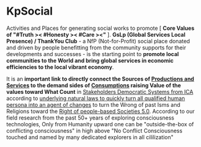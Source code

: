 # KpSocial

Activities and Places for generating social works to promote [ <b>Core Values of "#Truth &gt;&lt; #Honesty &gt;&lt; #Care &gt;&lt;"</b> ]. <b>GsLp (Global Services Local Presence) / ThankYou Club</b> - a NfP (Not-for-Profit) social place donated and driven by people benefitting from the community supports for their developments and successes - is the starting point to <b>promote local communities to the World and bring global services in economic efficiencies to the local vibrant economy</b>. 

It is an <b>important link to directly connect the Sources of <u>Productions and Services</u> to the demand sides of <u>Consumptions</u> raising Value of the values toward What Count</b> in <a href="https://ica.coop/en/" target="_blank">Stakeholders Democratic Systems from ICA</a> according to <a href="https://blog.khaiphong.io/2023/09/agent-of-changes.html" target="_blank">underlying natural laws to quickly turn all qualified human persona into an agent of changes</a> to turn the Wrong of past Isms and Religions toward the <a href="https://news.cgtn.com/news/2019-06-28/What-is-Society-5-0-at-the-G20-summit--HT4YQ8BXlC/index.html" target="_blank">Right of people-based Societies 5.0</a>. According to our field research from the past 50+ years of exploring consciousness technologies, Only from Humanity upward one can be "outside-the-box of conflicting consciousness" in high above "No Conflict Consciousness touched and named by many dedicated explorers in all cililization" 
